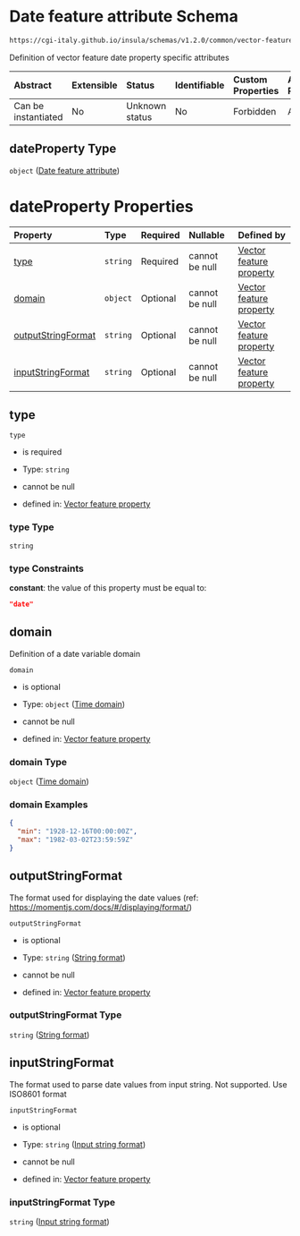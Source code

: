 # Date feature attribute Schema

```txt
https://cgi-italy.github.io/insula/schemas/v1.2.0/common/vector-feature-property.schema.json#/$defs/dateProperty
```

Definition of vector feature date property specific attributes

| Abstract            | Extensible | Status         | Identifiable | Custom Properties | Additional Properties | Access Restrictions | Defined In                                                                                                         |
| :------------------ | :--------- | :------------- | :----------- | :---------------- | :-------------------- | :------------------ | :----------------------------------------------------------------------------------------------------------------- |
| Can be instantiated | No         | Unknown status | No           | Forbidden         | Allowed               | none                | [vector-feature-property.schema.json\*](schemas/common/vector-feature-property.schema.json) |

## dateProperty Type

`object` ([Date feature attribute](vector-feature-property-defs-date-feature-attribute.md))

# dateProperty Properties

| Property                                  | Type     | Required | Nullable       | Defined by                                                                                                                                                                                                                                                       |
| :---------------------------------------- | :------- | :------- | :------------- | :--------------------------------------------------------------------------------------------------------------------------------------------------------------------------------------------------------------------------------------------------------------- |
| [type](#type)                             | `string` | Required | cannot be null | [Vector feature property](vector-feature-property-defs-date-feature-attribute-properties-type.md)                             |
| [domain](#domain)                         | `object` | Optional | cannot be null | [Vector feature property](dataset-variable-domain-defs-time-domain.md)                                                      |
| [outputStringFormat](#outputstringformat) | `string` | Optional | cannot be null | [Vector feature property](vector-feature-property-defs-date-feature-attribute-properties-string-format.md)      |
| [inputStringFormat](#inputstringformat)   | `string` | Optional | cannot be null | [Vector feature property](vector-feature-property-defs-date-feature-attribute-properties-input-string-format.md) |

## type



`type`

* is required

* Type: `string`

* cannot be null

* defined in: [Vector feature property](vector-feature-property-defs-date-feature-attribute-properties-type.md)

### type Type

`string`

### type Constraints

**constant**: the value of this property must be equal to:

```json
"date"
```

## domain

Definition of a date variable domain

`domain`

* is optional

* Type: `object` ([Time domain](dataset-variable-domain-defs-time-domain.md))

* cannot be null

* defined in: [Vector feature property](dataset-variable-domain-defs-time-domain.md)

### domain Type

`object` ([Time domain](dataset-variable-domain-defs-time-domain.md))

### domain Examples

```json
{
  "min": "1928-12-16T00:00:00Z",
  "max": "1982-03-02T23:59:59Z"
}
```

## outputStringFormat

The format used for displaying the date values (ref: <https://momentjs.com/docs/#/displaying/format/>)

`outputStringFormat`

* is optional

* Type: `string` ([String format](vector-feature-property-defs-date-feature-attribute-properties-string-format.md))

* cannot be null

* defined in: [Vector feature property](vector-feature-property-defs-date-feature-attribute-properties-string-format.md)

### outputStringFormat Type

`string` ([String format](vector-feature-property-defs-date-feature-attribute-properties-string-format.md))

## inputStringFormat

The format used to parse date values from input string. Not supported. Use ISO8601 format

`inputStringFormat`

* is optional

* Type: `string` ([Input string format](vector-feature-property-defs-date-feature-attribute-properties-input-string-format.md))

* cannot be null

* defined in: [Vector feature property](vector-feature-property-defs-date-feature-attribute-properties-input-string-format.md)

### inputStringFormat Type

`string` ([Input string format](vector-feature-property-defs-date-feature-attribute-properties-input-string-format.md))
